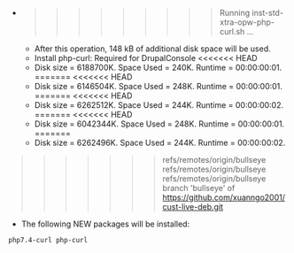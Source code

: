 * >>>>>>>>> Running inst-std-xtra-opw-php-curl.sh ...
  * After this operation, 148 kB of additional disk space will be used.
  * Install php-curl: Required for DrupalConsole
<<<<<<< HEAD
  * Disk size = 6188700K. Space Used = 240K. Runtime = 00:00:00:01.
=======
<<<<<<< HEAD
  * Disk size = 6146504K. Space Used = 248K. Runtime = 00:00:00:01.
=======
<<<<<<< HEAD
  * Disk size = 6262512K. Space Used = 244K. Runtime = 00:00:00:02.
=======
<<<<<<< HEAD
  * Disk size = 6042344K. Space Used = 248K. Runtime = 00:00:00:01.
=======
  * Disk size = 6262496K. Space Used = 244K. Runtime = 00:00:00:02.
>>>>>>> refs/remotes/origin/bullseye
>>>>>>> refs/remotes/origin/bullseye
>>>>>>> refs/remotes/origin/bullseye
>>>>>>> branch 'bullseye' of https://github.com/xuanngo2001/cust-live-deb.git
  * The following NEW packages will be installed:
  ```bash
php7.4-curl php-curl
  ```
